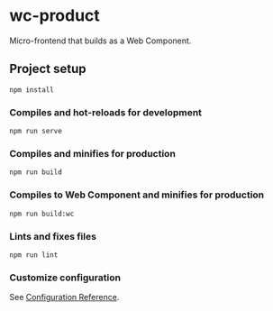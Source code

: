 # wc-product

Micro-frontend that builds as a Web Component.

## Project setup

```
npm install
```

### Compiles and hot-reloads for development

```
npm run serve
```

### Compiles and minifies for production

```
npm run build
```

### Compiles to Web Component and minifies for production

```
npm run build:wc
```

### Lints and fixes files

```
npm run lint
```

### Customize configuration

See [Configuration Reference](https://cli.vuejs.org/config/).
